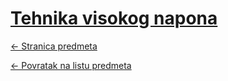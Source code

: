 # [Tehnika visokog napona](https://www.github.com/studosi-fer/TVN)
[<- Stranica predmeta](https://www.fer.unizg.hr/predmet/tvn_a)

[<- Povratak na listu predmeta](https://www.github.com/studosi/FER)
